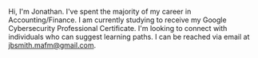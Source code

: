 Hi, I'm Jonathan. I've spent the majority of my career in Accounting/Finance.
I am currently studying to receive my Google Cybersecurity Professional Certificate.
I'm looking to connect with individuals who can suggest learning paths.
I can be reached via email at jbsmith.mafm@gmail.com.


<!---
jbsmith-mafm/jbsmith-mafm is a ✨ special ✨ repository because its `README.md` (this file) appears on your GitHub profile.
You can click the Preview link to take a look at your changes.
--->

